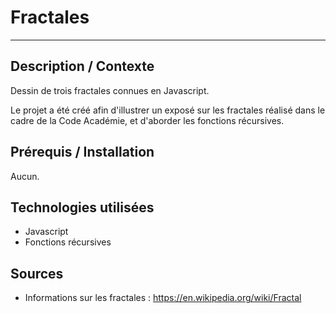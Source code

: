 # Fractales
---

## Description / Contexte
Dessin de trois fractales connues en Javascript.

Le projet a été créé afin d'illustrer un exposé sur les fractales réalisé dans le cadre de la Code Académie, et d'aborder les fonctions récursives.


## Prérequis / Installation
Aucun.


## Technologies utilisées
* Javascript
* Fonctions récursives


## Sources
* Informations sur les fractales : https://en.wikipedia.org/wiki/Fractal